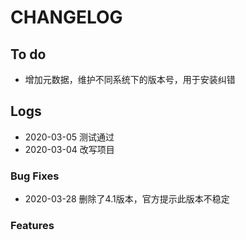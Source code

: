 # CHANGELOG
## To do

* 增加元数据，维护不同系统下的版本号，用于安装纠错

## Logs

* 2020-03-05  测试通过
* 2020-03-04  改写项目

### Bug Fixes

* 2020-03-28  删除了4.1版本，官方提示此版本不稳定

### Features

